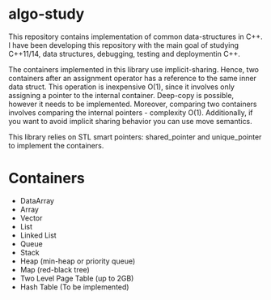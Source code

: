 # algo-study

This repository contains implementation of common data-structures in C++. I have been developing this repository with the main goal of studying C++11/14, data structures, debugging, testing and deploymentin C++.

The containers implemented in this library use implicit-sharing. Hence, two containers after an assignment operator has a reference to the same inner data struct. This operation is inexpensive O(1), since it involves only assigning a pointer to the internal container. Deep-copy is possible, however it needs to be implemented. Moreover, comparing two containers involves comparing the internal pointers - complexity O(1). Additionally, if you want to avoid implicit sharing behavior you can use move semantics.

This library relies on STL smart pointers: shared\_pointer and unique\_pointer to implement the containers.

# Containers

  * DataArray
  * Array
  * Vector
  * List
  * Linked List
  * Queue
  * Stack
  * Heap (min-heap or priority queue)
  * Map (red-black tree)
  * Two Level Page Table (up to 2GB)
  * Hash Table (To be implemented)
